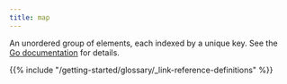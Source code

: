 ```yaml
---
title: map
---
```


An unordered group of elements, each indexed by a unique key. See the [Go&nbsp;documentation](https://go.dev/ref/spec#Map_types) for details.

{{% include "/getting-started/glossary/_link-reference-definitions" %}}
